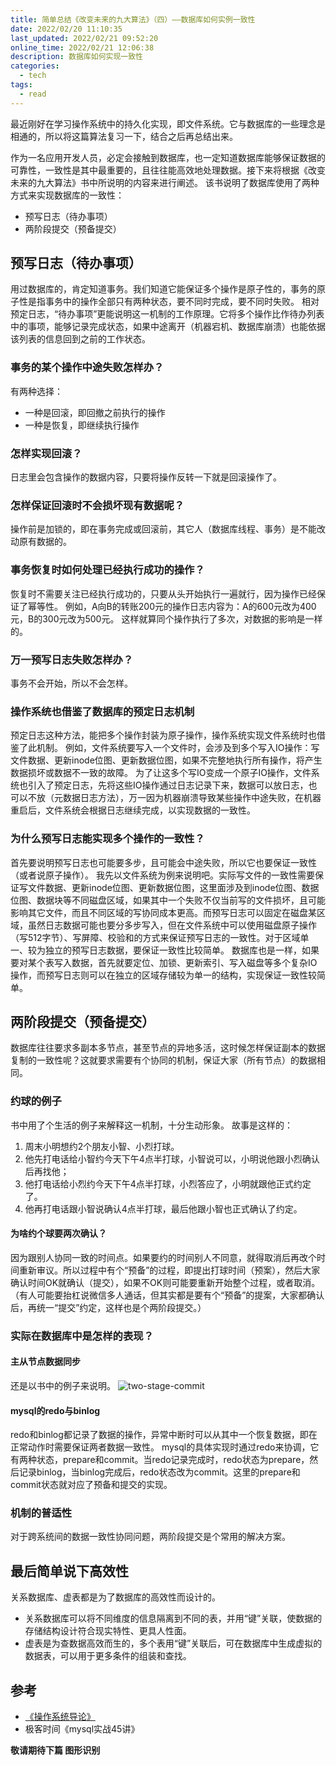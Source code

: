 ```yaml
---
title: 简单总结《改变未来的九大算法》（四）——数据库如何实例一致性
date: 2022/02/20 11:10:35
last_updated: 2022/02/21 09:52:20
online_time: 2022/02/21 12:06:38
description: 数据库如何实现一致性
categories:
  - tech
tags:
  - read
---
```


最近刚好在学习操作系统中的持久化实现，即文件系统。它与数据库的一些理念是相通的，所以将这篇算法复习一下，结合之后再总结出来。

<!-- more -->

作为一名应用开发人员，必定会接触到数据库，也一定知道数据库能够保证数据的可靠性，一致性是其中最重要的，且往往能高效地处理数据。接下来将根据《改变未来的九大算法》书中所说明的内容来进行阐述。
该书说明了数据库使用了两种方式来实现数据库的一致性：
* 预写日志（待办事项）
* 两阶段提交（预备提交）

## 预写日志（待办事项）
用过数据库的，肯定知道事务。我们知道它能保证多个操作是原子性的，事务的原子性是指事务中的操作全部只有两种状态，要不同时完成，要不同时失败。
相对预定日志，“待办事项”更能说明这一机制的工作原理。它将多个操作比作待办列表中的事项，能够记录完成状态，如果中途离开（机器宕机、数据库崩溃）也能依据该列表的信息回到之前的工作状态。

### 事务的某个操作中途失败怎样办？
有两种选择：
* 一种是回滚，即回撤之前执行的操作
* 一种是恢复，即继续执行操作

### 怎样实现回滚？
日志里会包含操作的数据内容，只要将操作反转一下就是回滚操作了。

### 怎样保证回滚时不会损坏现有数据呢？
操作前是加锁的，即在事务完成或回滚前，其它人（数据库线程、事务）是不能改动原有数据的。

### 事务恢复时如何处理已经执行成功的操作？
恢复时不需要关注已经执行成功的，只要从头开始执行一遍就行，因为操作已经保证了幂等性。
例如，A向B的转账200元的操作日志内容为：A的600元改为400元，B的300元改为500元。
这样就算同个操作执行了多次，对数据的影响是一样的。

### 万一预写日志失败怎样办？
事务不会开始，所以不会怎样。

### 操作系统也借鉴了数据库的预定日志机制
预定日志这种方法，能把多个操作封装为原子操作，操作系统实现文件系统时也借鉴了此机制。
例如，文件系统要写入一个文件时，会涉及到多个写入IO操作：写文件数据、更新inode位图、更新数据位图，如果不完整地执行所有操作，将产生数据损坏或数据不一致的故障。
为了让这多个写IO变成一个原子IO操作，文件系统也引入了预定日志，先将这些IO操作通过日志记录下来，数据可以放日志，也可以不放（元数据日志方法），万一因为机器崩溃导致某些操作中途失败，在机器重启后，文件系统会根据日志继续完成，以实现数据的一致性。

### 为什么预写日志能实现多个操作的一致性？
首先要说明预写日志也可能要多步，且可能会中途失败，所以它也要保证一致性（或者说原子操作）。
我先以文件系统为例来说明吧。实际写文件的一致性需要保证写文件数据、更新inode位图、更新数据位图，这里面涉及到inode位图、数据位图、数据块等不同磁盘区域，如果其中一个失败不仅当前写的文件损坏，且可能影响其它文件，而且不同区域的写协同成本更高。而预写日志可以固定在磁盘某区域，虽然日志数据可能也要分多步写入，但在文件系统中可以使用磁盘原子操作（写512字节）、写屏障、校验和的方式来保证预写日志的一致性。对于区域单一、较为独立的预写日志数据，要保证一致性比较简单。
数据库也是一样，如果要对某个表写入数据，首先就要定位、加锁、更新索引、写入磁盘等多个复杂IO操作，而预写日志则可以在独立的区域存储较为单一的结构，实现保证一致性较简单。


## 两阶段提交（预备提交）
数据库往往要求多副本多节点，甚至节点的异地多活，这时候怎样保证副本的数据复制的一致性呢？这就要求需要有个协同的机制，保证大家（所有节点）的数据相同。
### 约球的例子
书中用了个生活的例子来解释这一机制，十分生动形象。
故事是这样的：
1. 周末小明想约2个朋友小智、小烈打球。
2. 他先打电话给小智约今天下午4点半打球，小智说可以，小明说他跟小烈确认后再找他；
3. 他打电话给小烈约今天下午4点半打球，小烈答应了，小明就跟他正式约定了。
4. 他再打电话跟小智说确认4点半打球，最后他跟小智也正式确认了约定。

#### 为啥约个球要两次确认？
因为跟别人协同一致的时间点。如果要约的时间别人不同意，就得取消后再改个时间重新审议。所以过程中有个“预备”的过程，即提出打球时间（预案），然后大家确认时间OK就确认（提交），如果不OK则可能要重新开始整个过程，或者取消。
（有人可能要抬杠说微信多人通话，但其实都是要有个“预备”的提案，大家都确认后，再统一“提交”约定，这样也是个两阶段提交。）

### 实际在数据库中是怎样的表现？
#### 主从节点数据同步
还是以书中的例子来说明。
![two-stage-commit](https://img.yangrunwei.com/article-img/20220220/62923b0a-117a-476a-82f5-f9ead45db0e7--two-stage-submit.jpg "two-stage-commit")

#### mysql的redo与binlog
redo和binlog都记录了数据的操作，异常中断时可以从其中一个恢复数据，即在正常动作时需要保证两者数据一致性。
mysql的具体实现时通过redo来协调，它有两种状态，prepare和commit。当redo记录完成时，redo状态为prepare，然后记录binlog，当binlog完成后，redo状态改为commit。这里的prepare和commit状态就对应了预备和提交的实现。

### 机制的普适性
对于跨系统间的数据一致性协同问题，两阶段提交是个常用的解决方案。

## 最后简单说下高效性
关系数据库、虚表都是为了数据库的高效性而设计的。
* 关系数据库可以将不同维度的信息隔离到不同的表，并用“键”关联，使数据的存储结构设计符合现实特性、更具人性面。
* 虚表是为查数据高效而生的，多个表用“键”关联后，可在数据库中生成虚拟的数据表，可以用于更多条件的组装和查找。

## 参考
* [《操作系统导论》](https://book.douban.com/subject/33463930/)
* 极客时间《mysql实战45讲》

**敬请期待下篇 图形识别**
